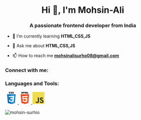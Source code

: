<h1 align="center">Hi 👋, I'm Mohsin-Ali</h1>
<h3 align="center">A passionate frontend developer from India</h3>

- 🌱 I’m currently learning **HTML,CSS,JS**

- 💬 Ask me about **HTML,CSS,JS**

- 📫 How to reach me **mohsinalisurho08@gmail.com**

<h3 align="left">Connect with me:</h3>
<p align="left">
</p>

<h3 align="left">Languages and Tools:</h3>
<p align="left"> <a href="https://www.w3schools.com/css/" target="_blank" rel="noreferrer"> <img src="https://raw.githubusercontent.com/devicons/devicon/master/icons/css3/css3-original-wordmark.svg" alt="css3" width="40" height="40"/> </a> <a href="https://www.w3.org/html/" target="_blank" rel="noreferrer"> <img src="https://raw.githubusercontent.com/devicons/devicon/master/icons/html5/html5-original-wordmark.svg" alt="html5" width="40" height="40"/> </a> <a href="https://developer.mozilla.org/en-US/docs/Web/JavaScript" target="_blank" rel="noreferrer"> <img src="https://raw.githubusercontent.com/devicons/devicon/master/icons/javascript/javascript-original.svg" alt="javascript" width="40" height="40"/> </a> </p>

<p><img align="center" src="https://github-readme-stats.vercel.app/api/top-langs?username=mohsin-surhio&show_icons=true&locale=en&layout=compact" alt="mohsin-surhio" /></p>

<!---
Mohsin-surhio/Mohsin-surhio is a ✨ special ✨ repository because its `README.md` (this file) appears on your GitHub profile.
You can click the Preview link to take a look at your changes.
--->
